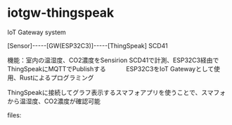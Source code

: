 # iotgw-thingspeak

IoT Gateway system

[Sensor]-----[GW(ESP32C3)]-----[ThingSpeak]
SCD41

機能：室内の温湿度、CO2濃度をSensirion SCD41で計測、ESP32C3経由でThingSpeakにMQTTでPublishする
　　　ESP32C3をIoT Gatewayとして使用、Rustによるプログラミング

ThingSpeakに接続してグラフ表示するスマフォアプリを使うことで、スマフォから温湿度、CO2濃度が確認可能

files:
